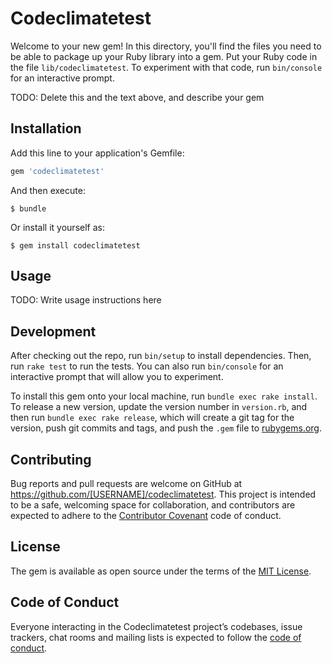 # Codeclimatetest

Welcome to your new gem! In this directory, you'll find the files you need to be able to package up your Ruby library into a gem. Put your Ruby code in the file `lib/codeclimatetest`. To experiment with that code, run `bin/console` for an interactive prompt.

TODO: Delete this and the text above, and describe your gem

## Installation

Add this line to your application's Gemfile:

```ruby
gem 'codeclimatetest'
```

And then execute:

    $ bundle

Or install it yourself as:

    $ gem install codeclimatetest

## Usage

TODO: Write usage instructions here

## Development

After checking out the repo, run `bin/setup` to install dependencies. Then, run `rake test` to run the tests. You can also run `bin/console` for an interactive prompt that will allow you to experiment.

To install this gem onto your local machine, run `bundle exec rake install`. To release a new version, update the version number in `version.rb`, and then run `bundle exec rake release`, which will create a git tag for the version, push git commits and tags, and push the `.gem` file to [rubygems.org](https://rubygems.org).

## Contributing

Bug reports and pull requests are welcome on GitHub at https://github.com/[USERNAME]/codeclimatetest. This project is intended to be a safe, welcoming space for collaboration, and contributors are expected to adhere to the [Contributor Covenant](http://contributor-covenant.org) code of conduct.

## License

The gem is available as open source under the terms of the [MIT License](https://opensource.org/licenses/MIT).

## Code of Conduct

Everyone interacting in the Codeclimatetest project’s codebases, issue trackers, chat rooms and mailing lists is expected to follow the [code of conduct](https://github.com/[USERNAME]/codeclimatetest/blob/master/CODE_OF_CONDUCT.md).
